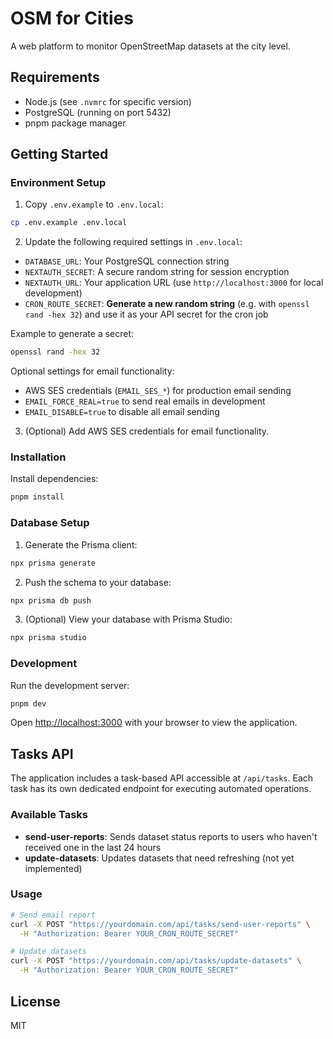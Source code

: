 # OSM for Cities

A web platform to monitor OpenStreetMap datasets at the city level.

## Requirements

- Node.js (see `.nvmrc` for specific version)
- PostgreSQL (running on port 5432)
- pnpm package manager

## Getting Started

### Environment Setup

1. Copy `.env.example` to `.env.local`:

```bash
cp .env.example .env.local
```

2. Update the following required settings in `.env.local`:

- `DATABASE_URL`: Your PostgreSQL connection string
- `NEXTAUTH_SECRET`: A secure random string for session encryption
- `NEXTAUTH_URL`: Your application URL (use `http://localhost:3000` for local development)
- `CRON_ROUTE_SECRET`: **Generate a new random string** (e.g. with `openssl rand -hex 32`) and use it as your API secret for the cron job

Example to generate a secret:

```bash
openssl rand -hex 32
```

Optional settings for email functionality:

- AWS SES credentials (`EMAIL_SES_*`) for production email sending
- `EMAIL_FORCE_REAL=true` to send real emails in development
- `EMAIL_DISABLE=true` to disable all email sending

3. (Optional) Add AWS SES credentials for email functionality.

### Installation

Install dependencies:

```bash
pnpm install
```

### Database Setup

1. Generate the Prisma client:

```bash
npx prisma generate
```

2. Push the schema to your database:

```bash
npx prisma db push
```

3. (Optional) View your database with Prisma Studio:

```bash
npx prisma studio
```

### Development

Run the development server:

```bash
pnpm dev
```

Open [http://localhost:3000](http://localhost:3000) with your browser to view the application.

## Tasks API

The application includes a task-based API accessible at `/api/tasks`. Each task has its own dedicated endpoint for executing automated operations.

### Available Tasks

- **send-user-reports**: Sends dataset status reports to users who haven't received one in the last 24 hours
- **update-datasets**: Updates datasets that need refreshing (not yet implemented)

### Usage

```bash
# Send email report
curl -X POST "https://yourdomain.com/api/tasks/send-user-reports" \
  -H "Authorization: Bearer YOUR_CRON_ROUTE_SECRET"

# Update datasets
curl -X POST "https://yourdomain.com/api/tasks/update-datasets" \
  -H "Authorization: Bearer YOUR_CRON_ROUTE_SECRET"
```

## License

MIT
